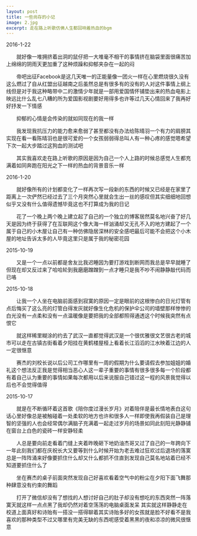 ```yaml
---
layout: post
title: 一些尚存的小记
image: 2.jpg
excerpt: 走在路上听歌仿佛人生都回响着热血的bgm
---
```

2016-1-22

　　就好像一堆拥挤着出洞的鼠仔把一大堆毫不相干的事情挤在脑袋里面很痛苦加上绵绵的阴雨天更加重了这种烦躁和抑郁夹杂在一起的闷

　　帝吧出征Facebook是这几天唯一的正能量像一团火一样在心里燃烧很久没有这么燃过了自从红盟出征越南之后虽然总是有很多有的没有的人对这件事情上纲上线但是对于我这种略带中二的激情少年就是一部用爱国情怀铺垫出来的热血电影上映远比什么乱七八糟的所为爱国影视剧要好用得多也许等过几天心情回来了我再好好抒发一下情感

　　抑郁的心情是会传染的就如同现在的我一样

　　我发现我抗压力的能力愈来愈弱了甚至都没有办法给陈晴羽一个有力的肩膀其实现在看一看陈晴羽也是很可爱的一个女孩弱弱得总叫人有一种心疼的感觉嗯希望下次一起大步踏过这狗血的测试吧

　　其实我喜欢走在路上听歌的原因是因为自己一个人上路的时候总感觉人生都充满着如同奔跑在阳光之下一样的热血的背景音乐一样　　

2016-1-20

　　就好像所有的计划都变化了一样再次写一段新的东西的时候又已经是在家里了距离上一次俨然已经过去了三个月突然心里就会生出一丝的感叹但其实细细地回想似乎又没有什么值得遗憾毕竟这也不打算成为我的日记

　　花了一个晚上两个晚上建立起了自己的一个独立的博客居然莫名地兴奋了好几天是因为终于获得了在互联网这个像大海一样汹涌却又无孔不入的地方建起了一个属于自己的小木屋让自己有一种仿佛隐居深林的安全感吧最后可能不会把这个小木屋的地址告诉太多的人毕竟这里只是属于我的秘密花园

2015-10-19

　　又是一个一点以前都是舍友比我迟睡因为要打游戏到断网而我总是早早就睡了但现在却又反过来了哈哈轮到我磨磨蹭蹭到一点才睡只是我不吵不闹静静敲代码而已咯

2015-10-18

　　让我一个人坐在电脑前面感到寂寞的原因一定是眼前的这根惨白的日光灯管有点后悔买了这么亮的灯管白得发灰就好像生化危机的保护伞公司的墙壁那样惨惨的白光没有一点柔和没有一点温暖像是要把我的全部都照得通透这个时候我突然有点恨它

　　就这样稀里糊涂的约去了武汉一直都觉得武汉是一个很优雅很文艺很古老的城市可以走在古镇古街看着夕阳挂在黄鹤楼屋桠上看着长江滔滔的江水映着江边的人一定很惬意

　　赛杰的刘校长说以后公司工作哪里有一周的假期为什么要请假去参加姐姐的婚礼这个想法反正我是觉得相当恶心人这一辈子重要的事情有很多很多每一个阶段都有着自己认为重要的事情如果每次都用以后来说服自己错过这一程的风景我觉得以后也不会觉得值得

2015-10-17

　　就是在不断循环着这首歌《陪你度过漫长岁月》对着陪伴是最长情地表白这句话心里好像总是被触碰着一处柔软的地方也许和很多人一样即使我再假装自己是理智的坚强的人也会经常偶尔满脑子充满着一起走过岁月的场景如同此刻阳光静静铺在窗台上白色的瓷砖一样安静轻柔

　　人总是要向前走看着门缝上夹着昨晚砸下地奶油杰哥又过了自己的一年跨向下一年此刻我们都在庆祝长大又要等到什么时候开始为老去难过狂欢过后退场的落寞总是一阵阵涌来好像要抓住什么却又什么都抓不住直到发现自己莫名地站着已经不知道要抓住什么了

　　坐在赛杰的桌子前面突然发现自己好喜欢看着空气中的粉尘在夕阳下面飞舞那种肆意没有约束的舞蹈

　　打开了微信却没有了想找的人想讨好自己的肚子却没有想吃的东西突然一阵落寞天就这样一点点黑了我却仍然对着空荡荡的电脑桌面发呆
其实就这样静静走在校道上面真好和诗贻有一搭没一搭得聊着其实诗贻多好的女孩就是脸不好看不是我喜欢的那种类型不过又哪里有完美无缺的东西呢感受着黑黑的夜和凉凉的微风很惬意